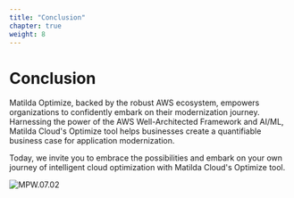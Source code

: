 ```yaml
---
title: "Conclusion" 
chapter: true
weight: 8
---
```

# Conclusion
Matilda Optimize, backed by the robust AWS ecosystem, empowers organizations to confidently embark on their modernization journey. Harnessing the power of the AWS Well-Architected Framework and AI/ML, Matilda Cloud's Optimize tool helps businesses create a quantifiable business case for application modernization. 

Today, we invite you to embrace the possibilities and embark on your own journey of intelligent cloud optimization with Matilda Cloud's Optimize tool.

![MPW.07.02](/images/MPW.07.02.png)

